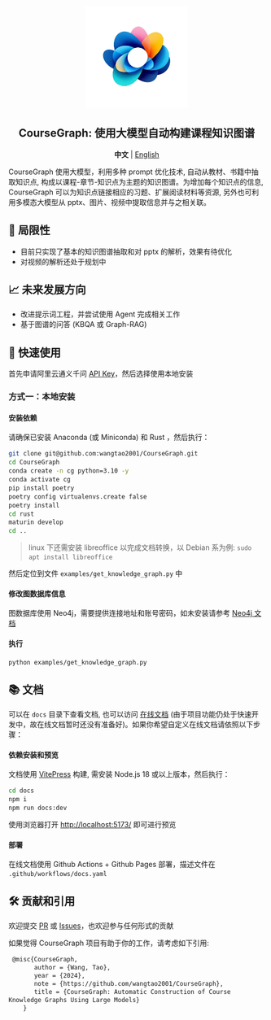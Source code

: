 <div align="center">
<img src="docs/public/logo.png" width="200"  alt="" />
<h2>CourseGraph: 使用大模型自动构建课程知识图谱</h2>

<p>
    <b>中文</b> | <a href="README_en.md">English</a>
</p>
</div>

CourseGraph 使用大模型，利用多种 prompt 优化技术, 自动从教材、书籍中抽取知识点, 构成以课程-章节-知识点为主题的知识图谱。为增加每个知识点的信息, CourseGraph 可以为知识点链接相应的习题、扩展阅读材料等资源, 另外也可利用多模态大模型从 pptx、图片、视频中提取信息并与之相关联。

## 🤔 局限性

- 目前只实现了基本的知识图谱抽取和对 pptx 的解析，效果有待优化
- 对视频的解析还处于规划中

## 📈 未来发展方向

- 改进提示词工程，并尝试使用 Agent 完成相关工作
- 基于图谱的问答 (KBQA 或 Graph-RAG)

## 🚀 快速使用

首先申请阿里云通义千问 [API Key](https://help.aliyun.com/zh/model-studio/developer-reference/get-api-key)，然后选择使用本地安装

### 方式一：本地安装

#### 安装依赖

请确保已安装 Anaconda (或 Miniconda) 和 Rust ，然后执行：

```bash
git clone git@github.com:wangtao2001/CourseGraph.git
cd CourseGraph
conda create -n cg python=3.10 -y
conda activate cg
pip install poetry
poetry config virtualenvs.create false
poetry install
cd rust
maturin develop
cd ..
```

> linux 下还需安装 libreoffice 以完成文档转换，以 Debian 系为例: `sudo apt install libreoffice`

然后定位到文件 `examples/get_knowledge_graph.py` 中

#### 修改图数据库信息

图数据库使用 Neo4j，需要提供连接地址和账号密码，如未安装请参考 [Neo4j 文档](https://neo4j.com/docs/operations-manual/current/installation/)

#### 执行

```bash
python examples/get_knowledge_graph.py
```

## 📚 文档

可以在 `docs` 目录下查看文档, 也可以访问 [在线文档](https://wangtao2001.github.io/CourseGraph/) (由于项目功能仍处于快速开发中，故在线文档暂时还没有准备好)。如果你希望自定义在线文档请依照以下步骤：

#### 依赖安装和预览

文档使用 [VitePress](https://vitepress.dev/) 构建, 需安装 Node.js 18 或以上版本，然后执行：

```bash
cd docs
npm i
npm run docs:dev
```

使用浏览器打开 [http://localhost:5173/](http://localhost:5173/) 即可进行预览

#### 部署

在线文档使用 Github Actions + Github Pages 部署，描述文件在 `.github/workflows/docs.yaml`

## 🛠️ 贡献和引用

欢迎提交 [PR](https://github.com/wangtao2001/CourseGraph/pulls) 或 [Issues](https://github.com/wangtao2001/CourseGraph/issues)，也欢迎参与任何形式的贡献

如果觉得 CourseGraph 项目有助于你的工作，请考虑如下引用:

```
 @misc{CourseGraph,
       author = {Wang, Tao},
       year = {2024},
       note = {https://github.com/wangtao2001/CourseGraph},
       title = {CourseGraph: Automatic Construction of Course Knowledge Graphs Using Large Models}
    }
```
